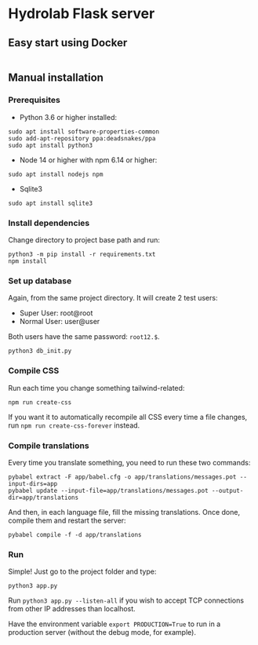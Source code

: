 # Hydrolab Flask server


## Easy start using Docker


```
```

## Manual installation


### Prerequisites

- Python 3.6 or higher installed:

```
sudo apt install software-properties-common
sudo add-apt-repository ppa:deadsnakes/ppa
sudo apt install python3
```

- Node 14 or higher with npm 6.14 or higher:

```
sudo apt install nodejs npm
```

- Sqlite3
```
sudo apt install sqlite3
```

### Install dependencies

Change directory to project base path and run:

```
python3 -m pip install -r requirements.txt
npm install
```

### Set up database

Again, from the same project directory. It will create 2 test users:

- Super User: root@root
- Normal User: user@user

Both users have the same password: `root12.$`.

```
python3 db_init.py
```

### Compile CSS

Run each time you change something tailwind-related:

```
npm run create-css
```

If you want it to automatically recompile all CSS every time a file changes, run `npm run create-css-forever` instead.

### Compile translations

Every time you translate something, you need to run these two commands:

```
pybabel extract -F app/babel.cfg -o app/translations/messages.pot --input-dirs=app
pybabel update --input-file=app/translations/messages.pot --output-dir=app/translations
```

And then, in each language file, fill the missing translations. Once
done, compile them and restart the server:

```
pybabel compile -f -d app/translations
```

### Run

Simple! Just go to the project folder and type:

```
python3 app.py
```

Run `python3 app.py --listen-all` if you wish to accept TCP
connections from other IP addresses than localhost.

Have the environment variable `export PRODUCTION=True` to run in a production
server (without the debug mode, for example).
